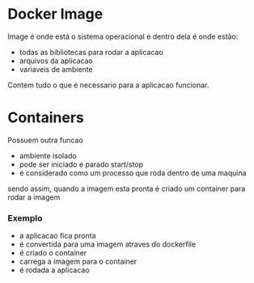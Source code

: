 # Docker Image
Image é onde está o sistema operacional e dentro dela é onde estão:
- todas as bibliotecas para rodar a aplicacao
- arquivos da aplicacao
- variaveis de ambiente

Contem tudo o que é necessario para a aplicacao funcionar.

# Containers
Possuem outra funcao
- ambiente isolado
- pode ser iniciado e parado start/stop
- é considerado como um processo que roda dentro de uma maquina

sendo assim, quando a imagem esta pronta é criado um container para rodar a imagem

### Exemplo
- a aplicacao fica pronta
- é convertida para uma imagem atraves do dockerfile
- é criado o container
- carrega a imagem para o container
- é rodada a aplicacao
